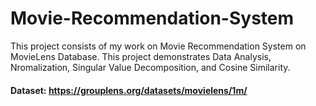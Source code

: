 # Movie-Recommendation-System

This project consists of my work on Movie Recommendation System on MovieLens Database. This project demonstrates Data Analysis, Nromalization, Singular Value Decomposition, and Cosine Similarity.

#### Dataset: https://grouplens.org/datasets/movielens/1m/
